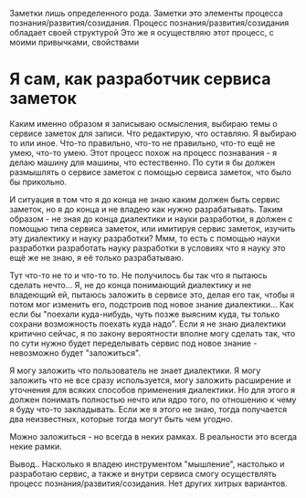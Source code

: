 Заметки лишь определенного рода.
Заметки это элементы процесса познания/развития/созидания.
Процесс познания/развития/созидания обладает своей структурой
Это же я осуществляю этот процесс, с моими привычками, свойствами


# Я сам, как разработчик сервиса заметок

Каким именно образом я записываю осмысления, выбираю темы о сервисе заметок для записи. Что редактирую, что оставляю. Я выбираю то или иное. Что-то правильно, что-то не правильно, что-то ещё не умею, что-то умею. Этот процесс похож на процесс познавания - я делаю машину для машины, что естественно. По сути я бы должен размышлять о сервисе заметок с помощью сервиса заметок, что было бы прикольно.

И ситуация в том что я до конца не знаю каким должен быть сервис заметок, но я до конца и не владею как нужно разрабатывать. Таким образом - не зная до конца диалектики и науки разработки, я должен с помощью типа сервиса заметок, или имитируя сервис заметок, изучить эту диалектику и науку разработки? Ммм, то есть с помощью науки разработки разработать науку разработки в условиях что я науку это ещё же не знаю, я её только разрабатываю.

Тут что-то не то и что-то то. Не получилось бы так что я пытаюсь сделать нечто... Я, не до конца понимающий диалектику и не владеющий ей, пытаюсь заложить в сервисе это, делая его так, чтобы я потом мог изменить его, подстроив под новое знание диалектики... Как если бы "поехали куда-нибудь, чуть позже выясним куда, ты только сохрани возможность поехать куда надо". Если я не знаю диалектики критично сейчас, я по закону вероятности вполне могу сделать так, что по сути нужно будет переделывать сервис под новое знание - невозможно будет "заложиться".

Я могу заложить что пользователь не знает диалектики. Я могу заложить что не все сразу используется, могу заложить расширение и уточнения для всяких способов применения диалектики. Но для этого я должен понимать полностью нечто или ядро того, по отношению к чему я буду что-то закладывать. Если же я этого не знаю, тогда получается два неизвестных, которые тогда могут быть чем угодно.

Можно заложиться - но всегда в неких рамках. В реальности это всегда некие рамки.

Вывод.. Насколько я владею инструментом "мышление", настолько и разработаю сервис, а также и внутри сервиса смогу осуществлять процесс познания/развития/созидания. Нет других хитрых вариантов.

